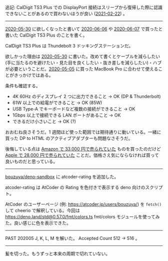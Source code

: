 追記: CalDigit TS3 Plus での DisplayPort 接続はスリープから復帰した際に認識できないことがあるので買わないほうが良い ([2021-02-22][]) 。

---

[2020-05-30][] に欲しくなったと書いて [2020-06-06][] や [2020-06-07][] で買ったと書いた CalDigit TS3 Plus のことを書く。

CalDigit TS3 Plus は Thundebolt 3 ドッキングステーションだ。

欲しかった理由は [2020-05-30][] に書いた。改めて書くとケーブルを減らしたい (手に当たるのを避けたい・見た目を良くしたい・抜き差しを減らしたい)・ハブが必要ということだ。[2020-05-05][] に買った MacBook Pro に合わせて使えることがきっかけではある。

条件も確認する。

- 4K 60Hz のディスプレイ 2 つに出力できること → OK (DP & Thunderbolt)
- 61W 以上での給電ができること → OK (85W)
- USB Type-A でキーボードなど複数の接続ができること → OK
- 1Gbps 以上で接続できる LAN ポートがあること → OK
- できるだけ小さいこと → OK (?)

おおむね良さそうだ。1 週間ほど使った範囲では期待通りに動いている。一緒に買った DP to HTML のアクティブアダプターも問題なさそうだ。

後悔している点は [Amazon で 33,000 円で売られていた][asin:b07gwdk66g] ものを買ったのだけど [Apple で 28,000 円で売られていた](https://www.apple.com/jp/shop/product/HMX12J/A/caldigit-ts3-plus-dock) ことだ。価格さえ気にならなければ買って良いものだと思っている。

---

[bouzuya/deno-sandbox][] に atcoder-rating を追加した。

atcoder-rating は AtCoder の Rating を色付きで表示する deno 向けのスクリプト。

AtCoder のユーザーページ (例: <https://atcoder.jp/users/bouzuya/>) を `fetch()` して cheerio で解釈している。今回は <https://deno.land/std@0.57.0/fmt/colors.ts> fmt/colors モジュールを使ってみた。良い感じに色を表示できた。

---

PAST 202005 J, K, L, M を解いた。 Accepted Count 512 -> 516 。

---

髪を切った。もうずっと本来の周期で切れていない。

[2020-05-05]: https://blog.bouzuya.net/2020/05/05/
[2020-05-30]: https://blog.bouzuya.net/2020/05/30/
[2020-06-06]: https://blog.bouzuya.net/2020/06/06/
[2020-06-07]: https://blog.bouzuya.net/2020/06/07/
[2021-02-22]: https://blog.bouzuya.net/2021/02/22/
[asin:b07gwdk66g]: https://www.amazon.co.jp/dp/b07gwdk66g/
[bouzuya/deno-sandbox]: https://github.com/bouzuya/deno-sandbox

